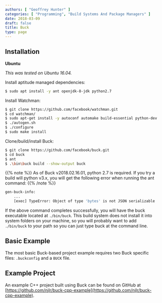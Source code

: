 ```yaml
---
authors: [ "Geoffrey Hunter" ]
categories: [ "Programming", "Build Systems And Package Managers" ]
date: 2018-03-09
draft: false
title: Buck
type: page
---
```


## Installation

**Ubuntu**

_This was tested on Ubuntu 16.04._

Install aptitude managed dependencies:

```sh
$ sudo apt install -y ant openjdk-8-jdk python2.7
```

Install Watchman:

```sh    
$ git clone https://github.com/facebook/watchman.git
$ cd watchman/
$ sudo apt-get install -y autoconf automake build-essential python-dev
$ ./autogen.sh 
$ ./configure 
$ sudo make install
``` 

Clone/build/install Buck:

```sh    
$ git clone https://github.com/facebook/buck.git
$ cd buck
$ ant
$ .\bin\buck build --show-output buck
```

{{% note %}}
As of Buck v2018.02.16.01, python 2.7 is required. If you try a build will python v3.x, you will get the following error when running the ant command:
{{% /note %}}

```sh    
gen-buck-info:
    ...
    [exec] TypeError: Object of type 'bytes' is not JSON serializable
```

If the above command completes successfully, you will have the buck executable located at `./bin/buck`. This build system does not install it into system folders on your machine, so you will probably want to add `./bin/buck` to your path so you can just type buck at the command line.

## Basic Example

The most basic Buck-based project example requires two Buck specific files: `.buckconfig` and a `BUCK` file.

## Example Project

An example C++ project built using Buck can be found on GitHub at [https://github.com/njlr/buck-cpp-example](https://github.com/njlr/buck-cpp-example).
